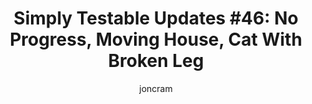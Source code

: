 ---
title: "Simply Testable Updates #46: No Progress, Moving House, Cat With Broken Leg"
author: joncram
newsletter:
    issue_number: 46th
    url: https://us5.campaign-archive2.com/?u=ac75e33d993d2b502e333ddd0&amp;id=74e190b1bc
    pre_closing_sentence: <img src="https://i.imgur.com/sZGs3Dl.jpg" />
    closing_sentence: Expect the next newsletter a week from now on July 10.
    highlights:
        - No progress this week as I had to look after my cat with a broken leg and I had to move house so that I could more easily look after my cat with a broken leg.
---